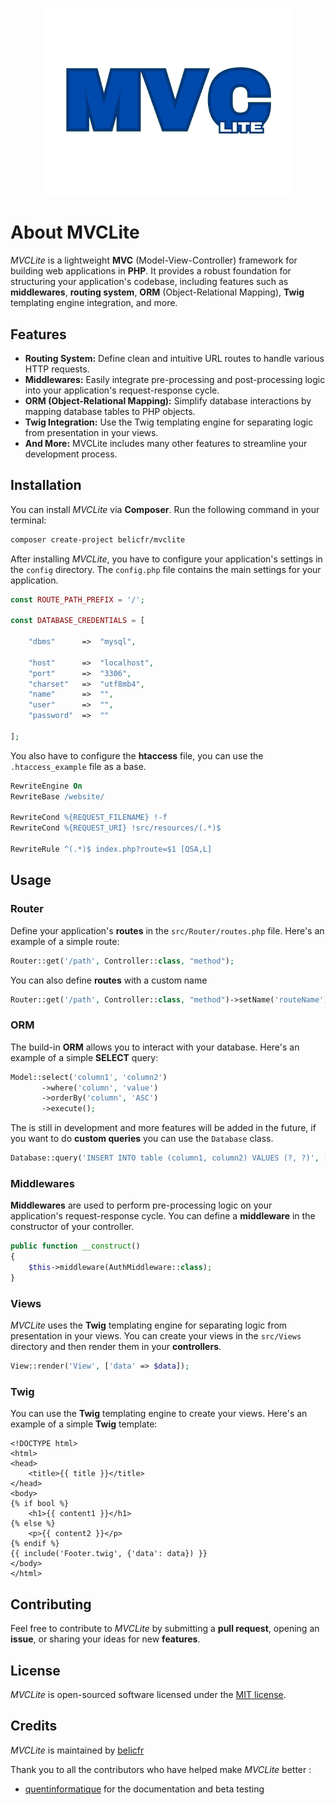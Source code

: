 <p align="center"><img src="src/Resources/Medias/logo.png" width="400"></p>


# About MVCLite 

*MVCLite* is a lightweight **MVC** (Model-View-Controller) framework for building web applications in **PHP**. It provides a robust foundation for structuring your application's codebase, including features such as **middlewares**, **routing system**, **ORM** (Object-Relational Mapping), **Twig** templating engine integration, and more.

## Features

- **Routing System:** Define clean and intuitive URL routes to handle various HTTP requests.
- **Middlewares:** Easily integrate pre-processing and post-processing logic into your application's request-response cycle.
- **ORM (Object-Relational Mapping):** Simplify database interactions by mapping database tables to PHP objects.
- **Twig Integration:** Use the Twig templating engine for separating logic from presentation in your views.
- **And More:** MVCLite includes many other features to streamline your development process.

## Installation

You can install *MVCLite* via **Composer**. Run the following command in your terminal:

```bash
composer create-project belicfr/mvclite
```

After installing *MVCLite*, you have to configure your application's settings in the `config` directory. The `config.php` file contains the main settings for your application.

```php
const ROUTE_PATH_PREFIX = '/';

const DATABASE_CREDENTIALS = [

    "dbms"      =>  "mysql",

    "host"      =>  "localhost",
    "port"      =>  "3306",
    "charset"   =>  "utf8mb4",
    "name"      =>  "",
    "user"      =>  "",
    "password"  =>  ""

];
```

You also have to configure the **htaccess** file, you can use the `.htaccess_example` file as a base.

```apache
RewriteEngine On
RewriteBase /website/

RewriteCond %{REQUEST_FILENAME} !-f
RewriteCond %{REQUEST_URI} !src/resources/(.*)$

RewriteRule ^(.*)$ index.php?route=$1 [QSA,L]
```

## Usage

### Router

Define your application's **routes** in the `src/Router/routes.php` file. Here's an example of a simple route:

```php
Router::get('/path', Controller::class, "method");
```

You can also define **routes** with a custom name 
```php
Router::get('/path', Controller::class, "method")->setName('routeName');
```

### ORM

The build-in **ORM** allows you to interact with your database. Here's an example of a simple **SELECT** query:

```php
Model::select('column1', 'column2')
       ->where('column', 'value')
       ->orderBy('column', 'ASC')
       ->execute();
```

The is still in development and more features will be added in the future, if you want to do **custom queries** you can use the `Database` class.

```php	
Database::query('INSERT INTO table (column1, column2) VALUES (?, ?)', ['value1', 'value2']);
```

### Middlewares

**Middlewares** are used to perform pre-processing logic on your application's request-response cycle. You can define a **middleware** in the constructor of your controller.

```php
public function __construct()
{
    $this->middleware(AuthMiddleware::class);
}
```

### Views

*MVCLite* uses the **Twig** templating engine for separating logic from presentation in your views. You can create your views in the `src/Views` directory and then render them in your **controllers**.

```php
View::render('View', ['data' => $data]);
```

### Twig

You can use the **Twig** templating engine to create your views. Here's an example of a simple **Twig** template:

```twig
<!DOCTYPE html>
<html>
<head>
    <title>{{ title }}</title>
</head>
<body>
{% if bool %}
    <h1>{{ content1 }}</h1>
{% else %}
    <p>{{ content2 }}</p>
{% endif %}
{{ include('Footer.twig', {'data': data}) }}
</body>
</html>
```

## Contributing

Feel free to contribute to *MVCLite* by submitting a **pull request**, opening an **issue**, or sharing your ideas for new **features**.

## License

*MVCLite* is open-sourced software licensed under the [MIT license](https://opensource.org/licenses/MIT).

## Credits

*MVCLite* is maintained by [belicfr](https://github.com/belicfr)

Thank you to all the contributors who have helped make *MVCLite* better : 
- [quentinformatique](https://github.com/quentinformatique) for the documentation and beta testing 
